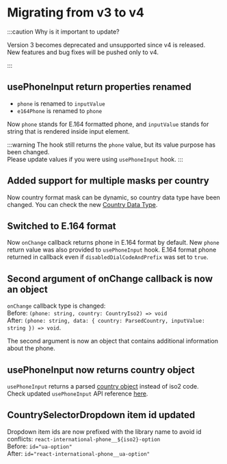 # Migrating from v3 to v4

:::caution Why is it important to update?

Version 3 becomes deprecated and unsupported since v4 is released. <br/>
New features and bug fixes will be pushed only to v4.

:::

## usePhoneInput return properties renamed

- `phone` is renamed to `inputValue`
- `e164Phone` is renamed to `phone`

Now `phone` stands for E.164 formatted phone, and `inputValue` stands for string that is rendered inside input element.

:::warning
The hook still returns the `phone` value, but its value purpose has been changed.<br/>
Please update values if you were using `usePhoneInput` hook.
:::

## Added support for multiple masks per country

Now country format mask can be dynamic, so country data type have been changed. You can check the new [Country Data Type](/docs/Usage/ModifyCountries#country-data-type).

## Switched to E.164 format

Now `onChange` callback returns phone in E.164 format by default. New `phone` return value was also provided to `usePhoneInput` hook.
E.164 format phone returned in callback even if `disabledDialCodeAndPrefix` was set to `true`.

## Second argument of onChange callback is now an object

`onChange` callback type is changed: <br/>
Before: `(phone: string, country: CountryIso2) => void`<br/>
After: `(phone: string, data: { country: ParsedCountry, inputValue: string }) => void`.

The second argument is now an object that contains additional information about the phone.

## usePhoneInput now returns country object

`usePhoneInput` returns a parsed [country object](/docs/Usage/PhoneInput#parsedcountry-type) instead of iso2 code.<br/>
Check updated `usePhoneInput` API reference [here](/docs/Advanced%20Usage/usePhoneInput).

## CountrySelectorDropdown item id updated

Dropdown item ids are now prefixed with the library name to avoid id conflicts: `react-international-phone__${iso2}-option`<br/>
Before: `id="ua-option"`<br/>
After: `id="react-international-phone__ua-option"`
